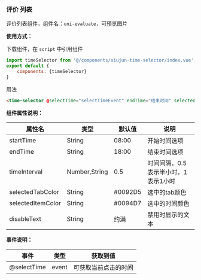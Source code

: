 ### 评价 列表

评价列表组件，组件名：``uni-evaluate``，可预览图片

**使用方式：**

下载组件，在 ``script`` 中引用组件 

```javascript
import timeSelector from '@/components/xiujun-time-selector/index.vue';
export default {
    components: {timeSelector}
}
```

用法

```html
<time-selector @selectTime="selectTimeEvent" endTime="结束时间" selectedTabColor="tab选中的颜色" selectedItemColor="时间选中的颜色"></time-selector>
```

**组件属性说明：**	

|属性名|类型|默认值	|说明|
|---|----|---|---|
|startTime|String|08:00|开始时间选项|
|endTime|String|18:00|结束时间选项|
|timeInterval|Number,String|0.5|时间间隔，0.5表示半小时，1表示1小时|
|selectedTabColor|String| #0092D5 |选中的tab颜色|
|selectedItemColor|String|#0094D7|选中的时间颜色|
|disableText|String|约满|禁用时显示的文本|

**事件说明：**

|事件|类型|获取到值|
|---|----|---|
|@selectTime| event |可获取当前点击的时间|

